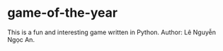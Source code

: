 # game-of-the-year
This is a fun and interesting game written in Python. Author: Lê Nguyễn Ngọc An.
